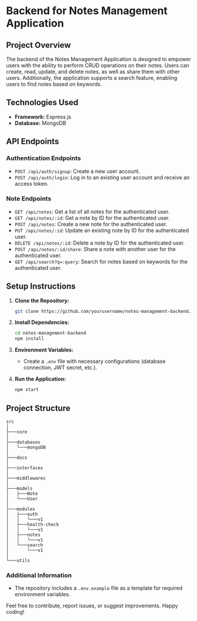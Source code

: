 # Backend for Notes Management Application

## Project Overview

The backend of the Notes Management Application is designed to empower users with the ability to perform CRUD operations on their notes. Users can create, read, update, and delete notes, as well as share them with other users. Additionally, the application supports a search feature, enabling users to find notes based on keywords.

## Technologies Used

- **Framework:** Express.js
- **Database:** MongoDB


## API Endpoints

### Authentication Endpoints

- `POST /api/auth/signup`: Create a new user account.
- `POST /api/auth/login`: Log in to an existing user account and receive an access token.

### Note Endpoints

- `GET /api/notes`: Get a list of all notes for the authenticated user.
- `GET /api/notes/:id`: Get a note by ID for the authenticated user.
- `POST /api/notes`: Create a new note for the authenticated user.
- `PUT /api/notes/:id`: Update an existing note by ID for the authenticated user.
- `DELETE /api/notes/:id`: Delete a note by ID for the authenticated user.
- `POST /api/notes/:id/share`: Share a note with another user for the authenticated user.
- `GET /api/search?q=:query`: Search for notes based on keywords for the authenticated user.

## Setup Instructions

1. **Clone the Repository:**
   ```bash
   git clone https://github.com/yourusername/notes-management-backend.git
   ```

2. **Install Dependencies:**
   ```bash
   cd notes-management-backend
   npm install
   ```

3. **Environment Variables:**
   - Create a `.env` file with necessary configurations (database connection, JWT secret, etc.).

4. **Run the Application:**
   ```bash
   npm start
   ```

## Project Structure

```plaintext
src
│
├───core
│
├───databases
│   └───mongoDB
│
├───docs
│
├───interfaces
│
├───middlewares
│
├───models
│   ├───Note
│   └───User
│
├───modules
│   ├───auth
│   │   └───v1
│   ├───health-check
│   │   └───v1
│   ├───notes
│   │   └───v1
│   └───search
│       └───v1
│
└───utils
```

### Additional Information

- The repository includes a `.env.example` file as a template for required environment variables.

Feel free to contribute, report issues, or suggest improvements. Happy coding!
